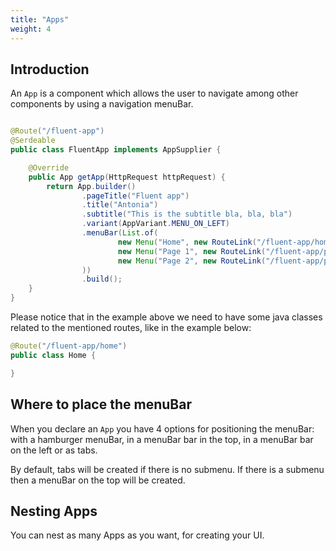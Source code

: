 ```yaml
---
title: "Apps"
weight: 4
---
```


## Introduction

An `App` is a component which allows the user to navigate among other components by using a navigation menuBar.

```java

@Route("/fluent-app")
@Serdeable
public class FluentApp implements AppSupplier {

    @Override
    public App getApp(HttpRequest httpRequest) {
        return App.builder()
                .pageTitle("Fluent app")
                .title("Antonia")
                .subtitle("This is the subtitle bla, bla, bla")
                .variant(AppVariant.MENU_ON_LEFT)
                .menuBar(List.of(
                        new Menu("Home", new RouteLink("/fluent-app/home"), true),
                        new Menu("Page 1", new RouteLink("/fluent-app/page1")),
                        new Menu("Page 2", new RouteLink("/fluent-app/page2"))
                ))
                .build();
    }
}

```

Please notice that in the example above we need to have some java classes related to the mentioned routes, like in the example below:

```java
@Route("/fluent-app/home")
public class Home {

}
```


## Where to place the menuBar

When you declare an `App` you have 4 options for positioning the menuBar: with a hamburger menuBar, in a menuBar bar in the top, in a menuBar bar on the left or as tabs.

By default, tabs will be created if there is no submenu. If there is a submenu then a menuBar on the top will be created.

## Nesting Apps

You can nest as many Apps as you want, for creating your UI.


